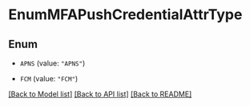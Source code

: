 # EnumMFAPushCredentialAttrType

## Enum


* `APNS` (value: `"APNS"`)

* `FCM` (value: `"FCM"`)


[[Back to Model list]](../README.md#documentation-for-models) [[Back to API list]](../README.md#documentation-for-api-endpoints) [[Back to README]](../README.md)


